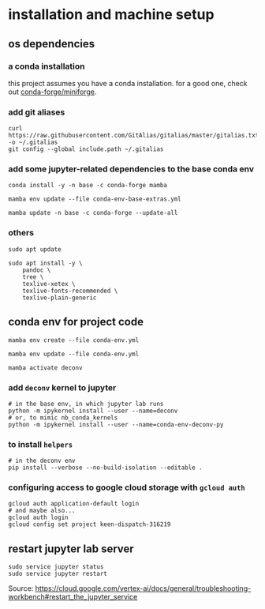 # installation and machine setup

## os dependencies

### a conda installation

this project assumes you have a conda installation. for a good one, check out [conda-forge/miniforge](https://github.com/conda-forge/miniforge).

### add git aliases

```shell
curl https://raw.githubusercontent.com/GitAlias/gitalias/master/gitalias.txt -o ~/.gitalias
git config --global include.path ~/.gitalias
```

### add some jupyter-related dependencies to the base conda env

```shell
conda install -y -n base -c conda-forge mamba

mamba env update --file conda-env-base-extras.yml

mamba update -n base -c conda-forge --update-all
```

### others

```shell
sudo apt update

sudo apt install -y \
    pandoc \
    tree \
    texlive-xetex \
    texlive-fonts-recommended \
    texlive-plain-generic
```

## conda env for project code

```shell
mamba env create --file conda-env.yml

mamba env update --file conda-env.yml

mamba activate deconv
```

### add `deconv` kernel to jupyter

```shell
# in the base env, in which jupyter lab runs
python -m ipykernel install --user --name=deconv
# or, to mimic nb_conda_kernels
python -m ipykernel install --user --name=conda-env-deconv-py
```

### to install `helpers`

```shell
# in the deconv env
pip install --verbose --no-build-isolation --editable .
```

### configuring access to google cloud storage with `gcloud auth`

```shell
gcloud auth application-default login
# and maybe also...
gcloud auth login
gcloud config set project keen-dispatch-316219
```

## restart jupyter lab server

```shell
sudo service jupyter status
sudo service jupyter restart
```

Source: https://cloud.google.com/vertex-ai/docs/general/troubleshooting-workbench#restart_the_jupyter_service
